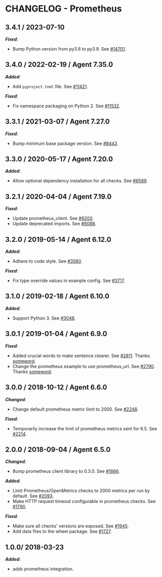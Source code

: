 # CHANGELOG - Prometheus

## 3.4.1 / 2023-07-10

***Fixed***:

* Bump Python version from py3.8 to py3.9. See [#14701](https://github.com/DataDog/integrations-core/pull/14701).

## 3.4.0 / 2022-02-19 / Agent 7.35.0

***Added***:

* Add `pyproject.toml` file. See [#11421](https://github.com/DataDog/integrations-core/pull/11421).

***Fixed***:

* Fix namespace packaging on Python 2. See [#11532](https://github.com/DataDog/integrations-core/pull/11532).

## 3.3.1 / 2021-03-07 / Agent 7.27.0

***Fixed***:

* Bump minimum base package version. See [#8443](https://github.com/DataDog/integrations-core/pull/8443).

## 3.3.0 / 2020-05-17 / Agent 7.20.0

***Added***:

* Allow optional dependency installation for all checks. See [#6589](https://github.com/DataDog/integrations-core/pull/6589).

## 3.2.1 / 2020-04-04 / Agent 7.19.0

***Fixed***:

* Update prometheus_client. See [#6200](https://github.com/DataDog/integrations-core/pull/6200).
* Update deprecated imports. See [#6088](https://github.com/DataDog/integrations-core/pull/6088).

## 3.2.0 / 2019-05-14 / Agent 6.12.0

***Added***:

* Adhere to code style. See [#3560](https://github.com/DataDog/integrations-core/pull/3560).

***Fixed***:

* Fix type override values in example config. See [#3717](https://github.com/DataDog/integrations-core/pull/3717).

## 3.1.0 / 2019-02-18 / Agent 6.10.0

***Added***:

* Support Python 3. See [#3048](https://github.com/DataDog/integrations-core/pull/3048).

## 3.0.1 / 2019-01-04 / Agent 6.9.0

***Fixed***:

* Added crucial words to make sentence clearer. See [#2811][1]. Thanks [someword][2].
* Change the prometheus example to use prometheus_url. See [#2790][3]. Thanks [someword][2].

## 3.0.0 / 2018-10-12 / Agent 6.6.0

***Changed***:

* Change default prometheus metric limit to 2000. See [#2248][4].

***Fixed***:

* Temporarily increase the limit of prometheus metrics sent for 6.5. See [#2214][5].

## 2.0.0 / 2018-09-04 / Agent 6.5.0

***Changed***:

* Bump prometheus client library to 0.3.0. See [#1866][8].

***Added***:

* Limit Prometheus/OpenMetrics checks to 2000 metrics per run by default. See [#2093][6].
* Make HTTP request timeout configurable in prometheus checks. See [#1790][9].

***Fixed***:

* Make sure all checks' versions are exposed. See [#1945][7].
* Add data files to the wheel package. See [#1727][10].

## 1.0.0/ 2018-03-23

***Added***:

* adds prometheus integration.

[1]: https://github.com/DataDog/integrations-core/pull/2811
[2]: https://github.com/someword
[3]: https://github.com/DataDog/integrations-core/pull/2790
[4]: https://github.com/DataDog/integrations-core/pull/2248
[5]: https://github.com/DataDog/integrations-core/pull/2214
[6]: https://github.com/DataDog/integrations-core/pull/2093
[7]: https://github.com/DataDog/integrations-core/pull/1945
[8]: https://github.com/DataDog/integrations-core/pull/1866
[9]: https://github.com/DataDog/integrations-core/pull/1790
[10]: https://github.com/DataDog/integrations-core/pull/1727
